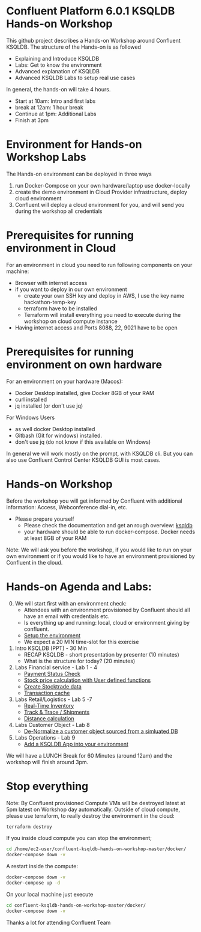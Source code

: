 # Confluent Platform 6.0.1 KSQLDB Hands-on Workshop
This github project describes a Hands-on Workshop around Confluent KSQLDB. The structure of the Hands-on is as followed
  * Explaining and Introduce KSQLDB
  * Labs: Get to know the environment
  * Advanced explanation of KSQLDB
  * Advanced KSQLDB Labs to setup real use cases

In general, the hands-on will take 4 hours.

  * Start at 10am: Intro and first labs
  * break at 12am: 1 hour break
  * Continue at 1pm: Additional Labs
  * Finish at 3pm

# Environment for Hands-on Workshop Labs
The Hands-on environment can be deployed in three ways

  1. run Docker-Compose on your own hardware/laptop use docker-locally
  2. create the demo environment in Cloud Provider infrastructure, deploy cloud environment
  3. Confluent will deploy a cloud environment for you, and will send you during the workshop all credentials

# Prerequisites for running environment in Cloud
For an environment in cloud you need to run following components on your machine:

  * Browser with internet access
  * if you want to deploy in our own environment
     * create your own SSH key and deploy in AWS, I use the key name hackathon-temp-key
     * terraform have to be installed
     * Terraform will install everything you need to execute during the workshop on cloud compute instance
  * Having internet access and Ports 8088, 22, 9021 have to be open

# Prerequisites for running environment on own hardware
For an environment on your hardware (Macos):
  * Docker Desktop installed, give Docker 8GB of your RAM
  * curl installed
  * jq installed (or don't use jq)

For Windows Users
  * as well docker Desktop installed
  * Gitbash (Git for windows) installed.
  * don't use jq (do not know if this available on Windows)

In general we will work mostly on the prompt, with KSQLDB cli. But you can also use Confluent Control Center KSQLDB GUI is most cases.

# Hands-on Workshop
Before the workshop you will get informed by Confluent with additional information: Access, Webconference dial-in, etc.

  * Please prepare yourself
     * Please check the documentation and get an rough overview: [ksqldb](https://www.confluent.io/product/ksql/)
     * your hardware should be able to run docker-compose. Docker needs at least 8GB of your RAM

Note:
We will ask you before the workshop, if you would like to run on your own environment or if you would like to have an environment provisioned by Confluent in the cloud.

# Hands-on Agenda and Labs:
0. We will start first with an environment check:
    * Attendees with an environment provisioned by Confluent should all have an email with credentials etc.
    * Is everything up and running: local, cloud or environment giving by confluent.
    * [Setup the environment](labs/00_Setup-Env.md)
    * We expect a 20 MIN time-slot for this exercise
1. Intro KSQLDB (PPT) - 30 Min
    * RECAP KSQLDB - short presentation by presenter (10 minutes)
    * What is the structure for today? (20 minutes)
2. Labs Financial service - Lab 1 - 4
    * [Payment Status Check](labs/01_usecase_finserv_1.md)
    * [Stock price calculation with User defined functions](labs/02_usecase_finserv_2.md)
    * [Create Stocktrade data](labs/03_usecase_finserv_3.md)
    * [Transaction cache](/labs/04_usecase_finserv_4.md)
3. Labs Retail/Logistics - Lab 5 -7
    * [Real-Time Inventory](labs/05_usecase_realtime_inventory.md)
    * [Track & Trace / Shipments](labs/06_usecase_track-and-trace.md)
    * [Distance calculation](labs/07_usecase_distance.md)
4. Labs Customer Object - Lab 8
    * [De-Normalize a customer object sourced from a simluated DB](labs/08_ksqldb_customerobject.md)
5. Labs Operations - Lab 9
    * [Add a KSQLDB App into your environment](labs/09_ksqldb_operations.md)

We will have a LUNCH Break for 60 Minutes (around 12am) and the workshop will finish around 3pm.

# Stop everything
Note: By Confluent provisioned Compute VMs will be destroyed latest at 5pm latest on Workshop day automatically. Outside of cloud compute, please use terraform, to really destroy the environment in the cloud:
```bash
terraform destroy
```
If you inside cloud compute you can stop the environment;
```bash
cd /home/ec2-user/confluent-ksqldb-hands-on-workshop-master/docker/
docker-compose down -v
```
A restart inside the compute:
```bash
docker-compose down -v
docker-compose up -d
```
On your local machine just execute
```bash
cd confluent-ksqldb-hands-on-workshop-master/docker/
docker-compose down -v
```

Thanks a lot for attending
Confluent Team
